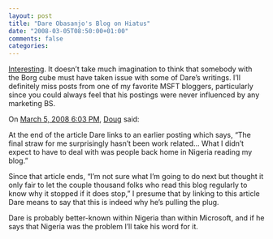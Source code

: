 ```yaml
---
layout: post
title: "Dare Obasanjo's Blog on Hiatus"
date: "2008-03-05T08:50:00+01:00"
comments: false
categories: 
---
```


<p><a href="http://www.25hoursaday.com/weblog/2008/03/05/IndefiniteHiatus.aspx">Interesting</a>. It doesn&#8217;t take much imagination to think that somebody with the Borg cube must have taken issue with some of Dare&#8217;s writings. I&#8217;ll definitely miss posts from one of my favorite MSFT bloggers, particularly since you could always feel that his postings were never influenced by any marketing BS.</p>

<section class="comments">



<div class="comment" id="comment-1641">
On <a href="#comment-1641" title="Permalink to this comment">March  5, 2008  6:03 PM</a>, <a href="http://creativekarma.com/" title="http://creativekarma.com/" rel="nofollow">Doug</a>
said:
<p>At the end of the article Dare links to an earlier posting which says, &#8220;The final straw for me surprisingly hasn&#8217;t been work related&#8230; What I didn&#8217;t expect to have to deal with was people back home in Nigeria reading my blog.&#8221;</p>

<p>Since that article ends, &#8220;I&#8217;m not sure what I&#8217;m going to do next but thought it only fair to let the couple thousand folks who read this blog regularly to know why it stopped if it does stop,&#8221; I presume that by linking to this article Dare means to say that this is indeed why he&#8217;s pulling the plug.</p>

<p>Dare is probably better-known within Nigeria than within Microsoft, and if he says that Nigeria was the problem I&#8217;ll take his word for it.</p>


</section>

